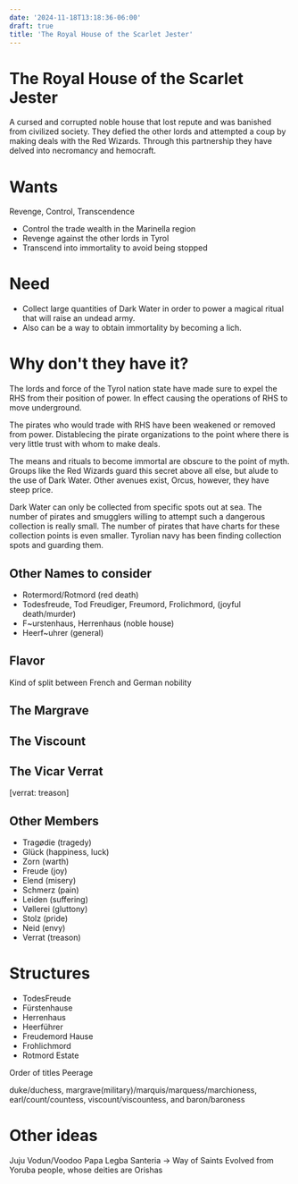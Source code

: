 ```yaml
---
date: '2024-11-18T13:18:36-06:00'
draft: true
title: 'The Royal House of the Scarlet Jester'
---
```


# The Royal House of the Scarlet Jester

A cursed and corrupted noble house that lost repute and was banished from civilized society.
They defied the other lords and attempted a coup by making deals with the Red Wizards.
Through this partnership they have delved into necromancy and hemocraft.

# Wants

Revenge, Control, Transcendence

- Control the trade wealth in the Marinella region
- Revenge against the other lords in Tyrol
- Transcend into immortality to avoid being stopped

# Need

- Collect large quantities of Dark Water in order to power a magical ritual that will raise an undead army.
- Also can be a way to obtain immortality by becoming a lich.

# Why don't they have it?

The lords and force of the Tyrol nation state have made sure to expel the RHS from their position of power.
In effect causing the operations of RHS to move underground.

The pirates who would trade with RHS have been weakened or removed from power.
Distablecing the pirate organizations to the point where there is very little trust with whom to make deals.

The means and rituals to become immortal are obscure to the point of myth.
Groups like the Red Wizards guard this secret above all else, but alude to the use of Dark Water.
Other avenues exist, Orcus, however, they have steep price.

Dark Water can only be collected from specific spots out at sea.
The number of pirates and smugglers willing to attempt such a dangerous collection is really small.
The number of pirates that have charts for these collection points is even smaller.
Tyrolian navy has been finding collection spots and guarding them.

## Other Names to consider

- Rotermord/Rotmord (red death)
- Todesfreude, Tod Freudiger, Freumord, Frolichmord, (joyful death/murder)
- F~urstenhaus, Herrenhaus (noble house)
- Heerf~uhrer (general)

## Flavor

Kind of split between French and German nobility

## The Margrave

## The Viscount

## The Vicar Verrat

[verrat: treason]

## Other Members

- Tragødie (tragedy)
- Glück (happiness, luck)
- Zorn (warth)
- Freude (joy)
- Elend (misery)
- Schmerz (pain)
- Leiden (suffering)
- Vøllerei (gluttony)
- Stolz (pride)
- Neid (envy)
- Verrat (treason)

# Structures
- TodesFreude
- Fürstenhause
- Herrenhaus
- Heerführer
- Freudemord Hause
- Frohlichmord
- Rotmord Estate

Order of titles Peerage

duke/duchess, margrave(military)/marquis/marquess/marchioness, earl/count/countess, viscount/viscountess, and baron/baroness


# Other ideas

Juju
Vodun/Voodoo
Papa Legba
Santeria -> Way of Saints
Evolved from Yoruba people, whose deities are Orishas